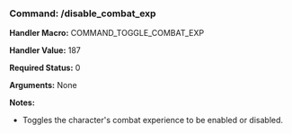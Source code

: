 ### Command: /disable_combat_exp

**Handler Macro:** COMMAND_TOGGLE_COMBAT_EXP

**Handler Value:** 187

**Required Status:** 0

**Arguments:**
None

**Notes:**
- Toggles the character's combat experience to be enabled or disabled.